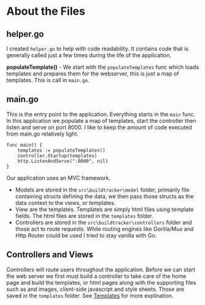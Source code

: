 # About the Files

## helper.go
I created `helper.go` to help with code readability.  It contains code that is generally called just a few times during the life of the application.  

**populateTemplate()** - We start with the `populateTemplates` func which loads templates and prepares them for the webserver, this is just a map of templates.  This is call in `main.go`.

## main.go
This is the entry point to the application.  Everything starts in the `main` func.  In this application we populate a map of templates, start the controller then listen and serve on port 8000.  I like to keep the amount of code executed from main.go relatively light.  
```
func main() {
	templates := populateTemplates()
	controller.Startup(templates)
	http.ListenAndServe(":8000", nil)
}
```
Our application uses an MVC framework. 
* Models are stored in the `src\buildtracker\model` folder, primarily file containing structs defining the data, we then pass those structs as the data context to the views, or templates.  
* View are the templates.  Templates are simply html files using template fields.  The html files are stored in the `templates` folder.  
* Controllers are stored in the `src\buildtracker\controllers` folder and those act to route requests.  While routing engines like Gorilla/Mux and Http Router could be used I tried to stay vanilla with Go. 

## Controllers and Views
Controllers will route users throughout the application.  Before we can start the web server we first must build a controller to take care of the home page and build the templates, or html pages along with the supporting files such as and images, client-side javascript and style sheets.  Those are saved in the `templates` folder.  See [Templates](../readme.md) for more explination. 

